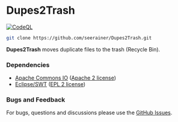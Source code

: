 # Dupes2Trash

[![CodeQL](https://github.com/seerainer/Dupes2Trash/workflows/CodeQL/badge.svg)](https://github.com/seerainer/Dupes2Trash/security/code-scanning)

~~~ sh
git clone https://github.com/seerainer/Dupes2Trash.git
~~~

**Dupes2Trash** moves duplicate files to the trash (Recycle Bin).

### Dependencies

- [Apache Commons IO](https://github.com/apache/commons-io) ([Apache 2 license](https://www.apache.org/licenses/LICENSE-2.0))
- [Eclipse/SWT](https://github.com/eclipse-platform/eclipse.platform.swt) ([EPL 2 license](https://www.eclipse.org/legal/epl-2.0/))

### Bugs and Feedback

For bugs, questions and discussions please use the [GitHub Issues](https://github.com/seerainer/Dupes2Trash/issues).
